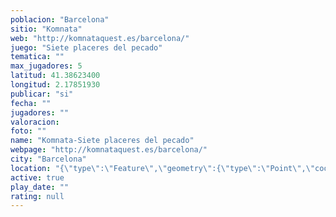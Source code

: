 ```yaml
---
poblacion: "Barcelona"
sitio: "Komnata"
web: "http://komnataquest.es/barcelona/"
juego: "Siete placeres del pecado"
tematica: ""
max_jugadores: 5
latitud: 41.38623400
longitud: 2.17851930
publicar: "si"
fecha: ""
jugadores: ""
valoracion: 
foto: ""
name: "Komnata-Siete placeres del pecado"
webpage: "http://komnataquest.es/barcelona/"
city: "Barcelona"
location: "{\"type\":\"Feature\",\"geometry\":{\"type\":\"Point\",\"coordinates\":[2.1785193,41.386234]}}"
active: true
play_date: ""
rating: null
---
```

